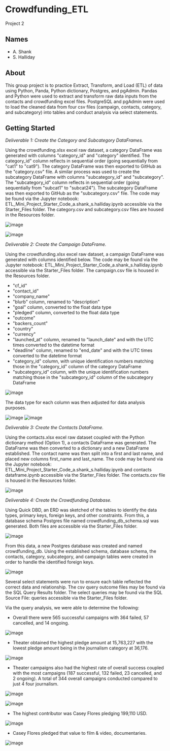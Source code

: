 # Crowdfunding_ETL
Project 2

## Names
* A. Shank
* S. Halliday

## About
This group project is to practice Extract, Transform, and Load (ETL) of data using Python, Panda, Python dictionary, Postgres, and pgAdmin. Pandas and Python were used to extract and transform raw data inputs from the contacts and crowdfunding excel files. PostgreSQL and pgAdmin were used to load the cleaned data from four csv files (campaign, contacts, category, and subcategory) into tables and conduct analysis via select statements.    

## Getting Started
_Deliverable 1: Create the Category and Subcategory DataFrames._

Using the crowdfunding.xlsx excel raw dataset, a category DataFrame was generated with columns "category_id" and "category" identified. The category_id" column reflects in sequential order (going sequentially from "cat1" to "cat9"). The category DataFrame was then exported to GitHub as the "category.csv" file. A similar process was used to create the subcategory DataFrame with columns "subcategory_id" and "subcategory". The "subcategory_id" column reflects in sequential order (going sequentially from "subcat1" to "subcat24"). The subcategory DataFrame was then exported to GitHub as the "subcategory.csv" file.
The code may be found via the Jupyter notebook: ETL_Mini_Project_Starter_Code_a.shank_s.halliday.ipynb accessible via the Starter_Files folder. The category.csv and subcategory.csv files are housed in the Resources folder. 

![image](https://github.com/amshank1979/Crowdfunding_ETL/assets/133922704/9c7ba932-cd7c-4698-a0e7-2acff13d433b)

![image](https://github.com/amshank1979/Crowdfunding_ETL/assets/133922704/84d77fff-9851-40a7-8970-87a217cf0a3f)

_Deliverable 2: Create the Campaign DataFrame._

Using the crowdfunding.xlsx excel raw dataset, a campaign DataFrame was generated with columns identified below. The code may be found via the Jupyter notebook: ETL_Mini_Project_Starter_Code_a.shank_s.halliday.ipynb accessible via the Starter_Files folder. The campaign.csv file is housed in the Resources folder.

* "cf_id" 
* "contact_id" 
* "company_name" 
* "blurb" column, renamed to "description"
* "goal" column, converted to the float data type
* "pledged" column, converted to the float data type
* "outcome"
* "backers_count"
* "country"
* "currency"
* "launched_at" column, renamed to "launch_date" and with the UTC times converted to the datetime format
* "deadline" column, renamed to "end_date" and with the UTC times converted to the datetime format
* "category_id" column, with unique identification numbers matching those in the "category_id" column of the category DataFrame
* "subcategory_id" column, with the unique identification numbers matching those in the "subcategory_id" column of the subcategory DataFrame

![image](https://github.com/amshank1979/Crowdfunding_ETL/assets/133922704/d0409a90-a719-4188-b4ed-09a5fd6ec9db)

The data type for each column was then adjusted for data analysis purposes. 

![image](https://github.com/Mepseha/Mars_News/assets/133922704/a8efb8cc-a95b-4bd0-91c4-e84144f9fa1b)
![image](https://github.com/Mepseha/Mars_News/assets/133922704/54fa84b2-6a5d-41e3-a2a6-fcfa31e184d3)

_Deliverable 3: Create the Contacts DataFrame._

Using the contacts.xlsx excel raw dataset coupled with the Python dictionary method (Option 1), a contacts DataFrame was generated. The DataFrame was then converted to a dictionary and a new DataFrame established. The contact name was then split into a first and last name, and placed new columns first_name and last_name. The code may be found via the Jupyter notebook: ETL_Mini_Project_Starter_Code_a.shank_s.halliday.ipynb and contacts dataframe.ipynb accessible via the Starter_Files folder. The contacts.csv file is housed in the Resources folder.

![image](https://github.com/amshank1979/Crowdfunding_ETL/assets/133922704/cdf68a92-910d-4dc3-a36c-99b7788b1aeb)

_Deliverable 4: Create the Crowdfunding Database._

Using Quick DBD, an ERD was sketched of the tables to identify the data types, primary keys, foreign keys, and other constraints. From this, a database schema Postgres file named crowdfunding_db_schema.sql was generated. Both files are accessible via the Starter_Files folder. 

![image](https://github.com/amshank1979/Crowdfunding_ETL/assets/133922704/880b0b4b-d761-4326-b1f3-c320f69218a0)

From this data, a new Postgres database was created and named crowdfunding_db. Using the established schema, database schema, the contacts, category, subcategory, and campaign tables were created in order to handle the identified foreign keys.

![image](https://github.com/amshank1979/Crowdfunding_ETL/assets/133922704/d9a5ac8b-88fc-4dd1-aff5-d999dde97563)

Several select statements were run to ensure each table reflected the correct data and relationship. The csv query outcome files may be found via the SQL Query Results folder. The select queries may be found via the SQL Source File: queries accessible via the Starter_Files folder.

Via the query analysis, we were able to determine the following:
* Overall there were 565 successful campaigns with 364 failed, 57 cancelled, and 14 ongoing.
  
 ![image](https://github.com/amshank1979/Crowdfunding_ETL/assets/133922704/49f1619c-c6f8-4265-9d35-182013585079)

* Theater obtained the highest pledge amount at 15,763,227 with the lowest pledge amount being in the journalism category at 36,176.
  
 ![image](https://github.com/amshank1979/Crowdfunding_ETL/assets/133922704/3d792539-0585-49a4-bc96-6b79a6d91904)

* Theater campaigns also had the highest rate of overall success coupled with the most campaigns (187 successful, 132 failed, 23 cancelled, and 2 ongoing). A total of 344 overall campaigns conducted compared to just 4 four journalism.
  
 ![image](https://github.com/amshank1979/Crowdfunding_ETL/assets/133922704/2eb4a5f7-3936-44de-b3d6-3d5cb6708f3e)

 ![image](https://github.com/amshank1979/Crowdfunding_ETL/assets/133922704/ed8289b8-8113-44b1-ac70-654b3f255fe3)

* The highest contributor was Casey Flores pledging 199,110 USD.
  
 ![image](https://github.com/amshank1979/Crowdfunding_ETL/assets/133922704/5a51937e-90e8-457b-bdda-8529c872c363)

* Casey Flores pledged that value to film & video, documentaries.
  
 ![image](https://github.com/amshank1979/Crowdfunding_ETL/assets/133922704/c92eeed1-8224-4d84-ab23-b0a052ea8b4b)
